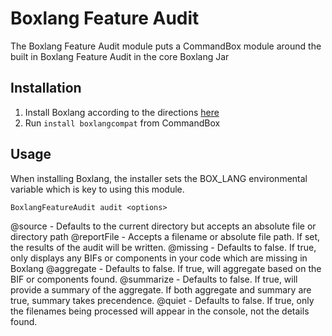 # Boxlang Feature Audit

The Boxlang Feature Audit module puts a CommandBox module around the built in Boxlang Feature Audit in the core Boxlang Jar

## Installation

1. Install Boxlang according to the directions [here](https://boxlang.ortusbooks.com/getting-started/installation)
2. Run `install boxlangcompat` from CommandBox


## Usage

When installing Boxlang, the installer sets the BOX_LANG environmental variable which is key to using this module. 

`BoxlangFeatureAudit audit <options>`

@source - Defaults to the current directory but accepts an absolute file or directory path
@reportFile - Accepts a filename or absolute file path. If set, the results of the audit will be written.
@missing - Defaults to false. If true, only displays any BIFs or components in your code which are missing in Boxlang
@aggregate - Defaults to false. If true, will aggregate based on the BIF or components found.
@summarize - Defaults to false. If true, will provide a summary of the aggregate. If both aggregate and summary are true, summary takes precendence.
@quiet - Defaults to false. If true, only the filenames being processed will appear in the console, not the details found.



